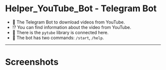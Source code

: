 # Helper_YouTube_Bot - Telegram Bot

- :calling: The Telegram Bot to download videos from YouTube.
- :interrobang: You can find information about the video from YouTube.
- :pencil: There is the `pytube` library is connected here.
- :open_file_folder: The bot has two commands: `/start`, `/help`.

---

# Screenshots
